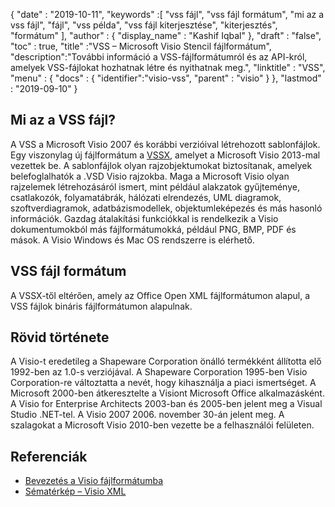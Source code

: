 {
  "date" : "2019-10-11",
  "keywords" :[ "vss fájl", "vss fájl formátum", "mi az a vss fájl", "fájl", "vss példa", "vss fájl kiterjesztése", "kiterjesztés", "formátum" ],
  "author" : {
    "display_name" : "Kashif Iqbal"
},
  "draft" : "false",
  "toc" : true,
  "title" :"VSS – Microsoft Visio Stencil fájlformátum",
  "description":"További információ a VSS-fájlformátumról és az API-król, amelyek VSS-fájlokat hozhatnak létre és nyithatnak meg.",
  "linktitle" : "VSS",
  "menu" : {
    "docs" : {
	  "identifier":"visio-vss",
      "parent" : "visio"
}
},
  "lastmod" : "2019-09-10"
}

## Mi az a VSS fájl?

A VSS a Microsoft Visio 2007 és korábbi verzióival létrehozott sablonfájlok. Egy viszonylag új fájlformátum a [VSSX](/hu/visio/vssx/), amelyet a Microsoft Visio 2013-mal vezettek be. A sablonfájlok olyan rajzobjektumokat biztosítanak, amelyek belefoglalhatók a .VSD Visio rajzokba. Maga a Microsoft Visio olyan rajzelemek létrehozásáról ismert, mint például alakzatok gyűjteménye, csatlakozók, folyamatábrák, hálózati elrendezés, UML diagramok, szoftverdiagramok, adatbázismodellek, objektumleképezés és más hasonló információk. Gazdag átalakítási funkciókkal is rendelkezik a Visio dokumentumokból más fájlformátumokká, például PNG, BMP, PDF és mások. A Visio Windows és Mac OS rendszerre is elérhető.

## VSS fájl formátum

A VSSX-től eltérően, amely az Office Open XML fájlformátumon alapul, a VSS fájlok bináris fájlformátumon alapulnak.

## Rövid története ##

A Visio-t eredetileg a Shapeware Corporation önálló termékként állította elő 1992-ben az 1.0-s verziójával. A Shapeware Corporation 1995-ben Visio Corporation-re változtatta a nevét, hogy kihasználja a piaci ismertséget. A Microsoft 2000-ben átkeresztelte a Visiont Microsoft Office alkalmazásként. A Visio for Enterprise Architects 2003-ban és 2005-ben jelent meg a Visual Studio .NET-tel. A Visio 2007 2006. november 30-án jelent meg. A szalagokat a Microsoft Visio 2010-ben vezette be a felhasználói felületen.

## Referenciák ##

* [Bevezetés a Visio fájlformátumba](https://learn.microsoft.com/en-us/office/client-developer/visio/introduction-to-the-visio-file-formatvsdx)
* [Sématérkép – Visio XML](https://learn.microsoft.com/en-us/office/client-developer/visio/schema-mapvisio-xml)

